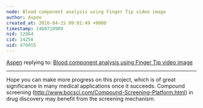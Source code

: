 ```yaml
---
node: Blood component analysis using Finger Tip video image
author: Aspen
created_at: 2016-04-15 09:01:49 +0000
timestamp: 1460710909
nid: 12864
cid: 14258
uid: 470455
---
```




[Aspen](../profile/Aspen) replying to: [Blood component analysis using Finger Tip video image](../notes/mdkamrulhasan/03-20-2016/blood-component-analysis-using-finger-tip-video-image)

----
Hope you can make more progress on this project, which is of great significance in many medical applications once it succeeds. Compound screening (http://www.bocsci.com/Compound-Screening-Platform.html) in drug discovery may benefit from the screening mechanism.